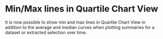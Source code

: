 # Min/Max lines in Quartile Chart View

It is now possible to show min and max lines in Quartile Chart View
in addition to the average and median curves when plotting summaries
for a dataset or extracted selection over time.
